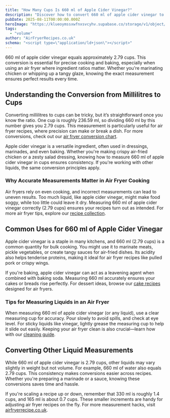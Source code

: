 ```yaml
---
title: "How Many Cups Is 660 ml of Apple Cider Vinegar?"
description: "Discover how to convert 660 ml of apple cider vinegar to cups for precise cooking and baking in your air fryer. Get the answer in seconds!"
pubDate: 2025-08-11T00:00:00.000Z
heroImage: "https://klueoymssxwfnxsvcyhv.supabase.co/storage/v1/object/public/md/how-many-cups-is-660-ml-of-apple-cider-vinegar-baf1b812.webp"
tags:
  - "volume"
author: "AirFryerRecipes.co.uk"
schema: "<script type=\"application/ld+json\"></script>"
---
```


<p>660 ml of apple cider vinegar equals approximately 2.79 cups. This conversion is essential for precise cooking and baking, especially when using an air fryer where ingredient ratios matter. Whether you're marinating chicken or whipping up a tangy glaze, knowing the exact measurement ensures perfect results every time.</p>  

<h2>Understanding the Conversion from Millilitres to Cups</h2>  
<p>Converting millilitres to cups can be tricky, but it’s straightforward once you know the ratio. One cup is roughly 236.59 ml, so dividing 660 ml by this number gives you 2.79 cups. This measurement is particularly useful for air fryer recipes, where precision can make or break a dish. For more conversions, check out our <a href=https://www.airfryerrecipe.co.uk/air-fryer-conversion-chart>air fryer conversion chart</a>.</p>  

<p>Apple cider vinegar is a versatile ingredient, often used in dressings, marinades, and even baking. Whether you're making crispy air-fried chicken or a zesty salad dressing, knowing how to measure 660 ml of apple cider vinegar in cups ensures consistency. If you're working with other liquids, the same conversion principles apply.</p>  

<h3>Why Accurate Measurements Matter in Air Fryer Cooking</h3>  
<p>Air fryers rely on even cooking, and incorrect measurements can lead to uneven results. Too much liquid, like apple cider vinegar, might make food soggy, while too little could leave it dry. Measuring 660 ml of apple cider vinegar correctly (2.79 cups) ensures your recipes turn out as intended. For more air fryer tips, explore our <a href=https://www.airfryerrecipe.co.uk/recipes>recipe collection</a>.</p>  

<h2>Common Uses for 660 ml of Apple Cider Vinegar</h2>  
<p>Apple cider vinegar is a staple in many kitchens, and 660 ml (2.79 cups) is a common quantity for bulk cooking. You might use it to marinate meats, pickle vegetables, or create tangy sauces for air-fried dishes. Its acidity also helps tenderise proteins, making it ideal for air fryer recipes like pulled pork or crispy wings.</p>  

<p>If you're baking, apple cider vinegar can act as a leavening agent when combined with baking soda. Measuring 660 ml accurately ensures your cakes or breads rise perfectly. For dessert ideas, browse our <a href=https://www.airfryerrecipe.co.uk/recipe-category/cakes>cake recipes</a> designed for air fryers.</p>  

<h3>Tips for Measuring Liquids in an Air Fryer</h3>  
<p>When measuring 660 ml of apple cider vinegar (or any liquid), use a clear measuring cup for accuracy. Pour slowly to avoid spills, and check at eye level. For sticky liquids like vinegar, lightly grease the measuring cup to help it slide out easily. Keeping your air fryer clean is also crucial—learn how with our <a href=https://www.airfryerrecipe.co.uk/air-fryer-cleaner>cleaning guide</a>.</p>  

<h2>Converting Other Liquid Measurements</h2>  
<p>While 660 ml of apple cider vinegar is 2.79 cups, other liquids may vary slightly in weight but not volume. For example, 660 ml of water also equals 2.79 cups. This consistency makes conversions easier across recipes. Whether you're preparing a marinade or a sauce, knowing these conversions saves time and hassle.</p>  

<p>If you're scaling a recipe up or down, remember that 330 ml is roughly 1.4 cups, and 165 ml is about 0.7 cups. These smaller increments are handy for adjusting air fryer recipes on the fly. For more measurement hacks, visit <a href=https://www.airfryerrecipe.co.uk/>airfryerrecipe.co.uk</a>.</p>